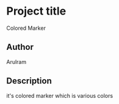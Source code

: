# Project title
Colored Marker

## Author
Arulram

## Description
it's colored marker which is various colors